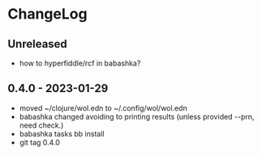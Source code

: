 # ChangeLog

## Unreleased
* how to hyperfiddle/rcf in babashka?

## 0.4.0 - 2023-01-29
* moved ~/clojure/wol.edn to ~/.config/wol/wol.edn
* babashka changed avoiding to printing results
  (unless provided --prn, need check.)
* babashka tasks
  bb install
* git tag 0.4.0
